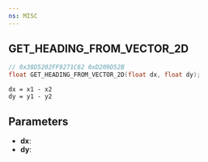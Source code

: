 ```yaml
---
ns: MISC
---
```

## GET_HEADING_FROM_VECTOR_2D

```c
// 0x38D5202FF9271C62 0xD209D52B
float GET_HEADING_FROM_VECTOR_2D(float dx, float dy);
```

```
dx = x1 - x2
dy = y1 - y2
```

## Parameters
* **dx**:
* **dy**:
